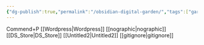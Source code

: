 ```yaml
---
{"dg-publish":true,"permalink":"/obsidian-digital-garden/","tags":["gardenEntry"],"created":"2025-02-28T15:55:00.215+08:00","updated":"2025-02-28T18:06:13.089+08:00"}
---
```


Commend+P
[[Wordpress\|Wordpress]]
[[nographic\|nographic]]
[[DS_Store\|DS_Store]]
[[Untitled2\|Untitled2]]
[[gitignore\|gitignore]]

